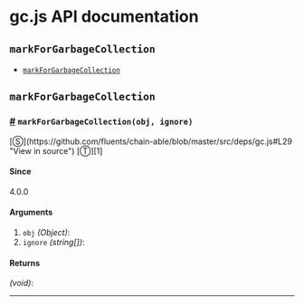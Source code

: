 # gc.js API documentation

<!-- div class="toc-container" -->

<!-- div -->

## `markForGarbageCollection`
* <a href="#markForGarbageCollection">`markForGarbageCollection`</a>

<!-- /div -->

<!-- /div -->

<!-- div class="doc-container" -->

<!-- div -->

## `markForGarbageCollection`

<!-- div -->

<h3 id="markForGarbageCollection"><a href="#markForGarbageCollection">#</a>&nbsp;<code>markForGarbageCollection(obj, ignore)</code></h3>
[&#x24C8;](https://github.com/fluents/chain-able/blob/master/src/deps/gc.js#L29 "View in source") [&#x24C9;][1]



#### Since
4.0.0

#### Arguments
1. `obj` *(Object)*:
2. `ignore` *(string&#91;&#93;)*:

#### Returns
*(void)*:

---

<!-- /div -->

<!-- /div -->

<!-- /div -->

 [1]: #markforgarbagecollection "Jump back to the TOC."
